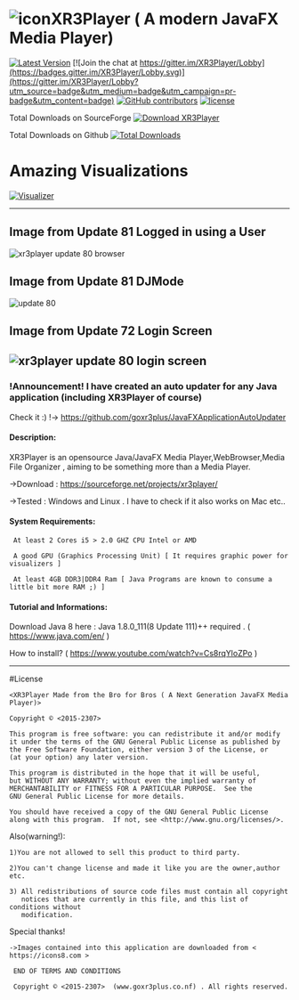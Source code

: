 
# ![icon](https://cloud.githubusercontent.com/assets/20374208/26214265/6b605cae-3c04-11e7-9c14-2cd59e10dd03.png)XR3Player ( A modern JavaFX Media Player)

[![Latest Version](https://img.shields.io/github/release/goxr3plus/XR3Player.svg?style=flat-square)](https://github.com/goxr3plus/XR3Player/releases)
[![Join the chat at https://gitter.im/XR3Player/Lobby](https://badges.gitter.im/XR3Player/Lobby.svg)](https://gitter.im/XR3Player/Lobby?utm_source=badge&utm_medium=badge&utm_campaign=pr-badge&utm_content=badge)
[![GitHub contributors][contributors-image]][contributors-url]
[![license][license-image]][license-url]

Total Downloads on SourceForge
<a href="https://sourceforge.net/projects/xr3player/files/latest/download" rel="nofollow"><img alt="Download XR3Player" src="https://img.shields.io/sourceforge/dt/xr3player.svg"></a>

Total Downloads on Github
[![Total Downloads](https://img.shields.io/github/downloads/goxr3plus/XR3Player/total.svg)](https://github.com/goxr3plus/XR3Player/releases)

[contributors-url]: https://github.com/goxr3plus/XR3Player/graphs/contributors
[contributors-image]: https://img.shields.io/github/contributors/goxr3plus/XR3Player.svg
[license-url]: https://github.com/goxr3plus/XR3Player/blob/master/license.txt
[license-image]: https://img.shields.io/github/license/tldr-pages/tldr.svg

# Amazing Visualizations
[![Visualizer](http://img.youtube.com/vi/y16A6jzuaNo/0.jpg)](https://www.youtube.com/watch?v=y16A6jzuaNo)

-------------------------------------------------------------------------------------

## Image from Update 81 Logged in using a User
![xr3player update 80 browser](https://user-images.githubusercontent.com/20374208/30113084-2e7c493c-931c-11e7-91fd-a9a3c95ab8a6.png)

## Image from Update 81 DJMode
![update 80](https://user-images.githubusercontent.com/20374208/30113083-2dc6b5ae-931c-11e7-8062-2e74b7080604.png)


## Image from Update 72 Login Screen
![xr3player update 80 login screen](https://cloud.githubusercontent.com/assets/20374208/26711701/f8f9bf12-476a-11e7-92db-fc0513011305.png)
---------

### !Announcement! I have created an auto updater for any Java application (including XR3Player of course)
 Check it :) !-> https://github.com/goxr3plus/JavaFXApplicationAutoUpdater

#### Description:
XR3Player is an opensource Java/JavaFX Media Player,WebBrowser,Media File Organizer , aiming to be something more than a Media Player.

   ->Download : https://sourceforge.net/projects/xr3player/
   
   ->Tested : Windows and Linux . I have to check if it also works on Mac etc..
   
#### System Requirements:

     At least 2 Cores i5 > 2.0 GHZ CPU Intel or AMD 

     A good GPU (Graphics Processing Unit) [ It requires graphic power for visualizers ]

     At least 4GB DDR3|DDR4 Ram [ Java Programs are known to consume a little bit more RAM ;) ]

#### Tutorial and Informations:

Download Java 8 here : Java 1.8.0_111(8 Update 111)++ required . ( https://www.java.com/en/ )

How to install? ( https://www.youtube.com/watch?v=Cs8rqYloZPo )

------------------------------------------------------------------------------------

#License

   
    <XR3Player Made from the Bro for Bros ( A Next Generation JavaFX Media Player)>

    Copyright © <2015-2307>

    This program is free software: you can redistribute it and/or modify
    it under the terms of the GNU General Public License as published by
    the Free Software Foundation, either version 3 of the License, or
    (at your option) any later version.

    This program is distributed in the hope that it will be useful,
    but WITHOUT ANY WARRANTY; without even the implied warranty of
    MERCHANTABILITY or FITNESS FOR A PARTICULAR PURPOSE.  See the
    GNU General Public License for more details.

    You should have received a copy of the GNU General Public License
    along with this program.  If not, see <http://www.gnu.org/licenses/>.

  Also(warning!):
 
    1)You are not allowed to sell this product to third party.

    2)You can't change license and made it like you are the owner,author etc.

    3) All redistributions of source code files must contain all copyright
       notices that are currently in this file, and this list of conditions without
       modification.
   
  Special thanks!

    ->Images contained into this application are downloaded from < https://icons8.com >

     END OF TERMS AND CONDITIONS

     Copyright © <2015-2307>  (www.goxr3plus.co.nf) . All rights reserved.
